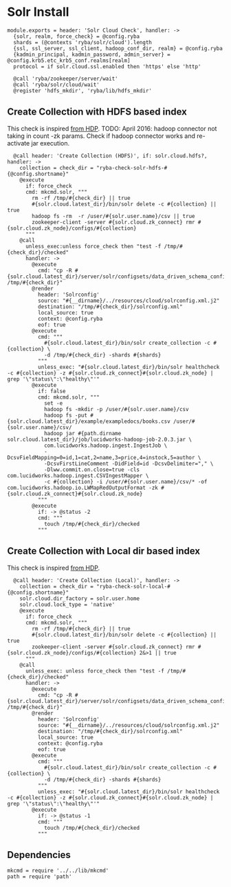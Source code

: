 
# Solr Install

    module.exports = header: 'Solr Cloud Check', handler: ->
      {solr, realm, force_check} = @config.ryba
      shards = (@contexts 'ryba/solr/cloud').length
      {ssl, ssl_server, ssl_client, hadoop_conf_dir, realm} = @config.ryba
      {kadmin_principal, kadmin_password, admin_server} = @config.krb5.etc_krb5_conf.realms[realm]
      protocol = if solr.cloud.ssl.enabled then 'https' else 'http'

      @call 'ryba/zookeeper/server/wait'
      @call 'ryba/solr/cloud/wait'
      @register 'hdfs_mkdir', 'ryba/lib/hdfs_mkdir'

## Create Collection with HDFS based index
This check is inspired [from HDP][search-hdp].
TODO: April 2016: hadoop connector not taking in count -zk params.
Check if hadoop connector works and re-activate jar execution.

      @call header: 'Create Collection (HDFS)', if: solr.cloud.hdfs?, handler: ->
        collection = check_dir = "ryba-check-solr-hdfs-#{@config.shortname}"
        @execute
          if: force_check
          cmd: mkcmd.solr, """
            rm -rf /tmp/#{check_dir} || true
            #{solr.cloud.latest_dir}/bin/solr delete -c #{collection} || true
            hadoop fs -rm  -r /user/#{solr.user.name}/csv || true
            zookeeper-client -server #{solr.cloud.zk_connect} rmr #{solr.cloud.zk_node}/configs/#{collection}
          """
        @call 
          unless_exec:unless force_check then "test -f /tmp/#{check_dir}/checked"
          handler: ->
            @execute
              cmd: "cp -R #{solr.cloud.latest_dir}/server/solr/configsets/data_driven_schema_configs /tmp/#{check_dir}"
            @render
              header: 'Solrconfig'
              source: "#{__dirname}/../resources/cloud/solrconfig.xml.j2"
              destination: "/tmp/#{check_dir}/solrconfig.xml"
              local_source: true
              context: @config.ryba
              eof: true
            @execute
              cmd: """
                #{solr.cloud.latest_dir}/bin/solr create_collection -c #{collection} \
                -d /tmp/#{check_dir} -shards #{shards}
              """
              unless_exec: "#{solr.cloud.latest_dir}/bin/solr healthcheck -c #{collection} -z #{solr.cloud.zk_connect}#{solr.cloud.zk_node} | grep '\"status\":\"healthy\"'"
            @execute
              if: false
              cmd: mkcmd.solr, """
                set -e
                hadoop fs -mkdir -p /user/#{solr.user.name}/csv
                hadoop fs -put #{solr.cloud.latest_dir}/example/exampledocs/books.csv /user/#{solr.user.name}/csv/
                hadoop jar #{path.dirname solr.cloud.latest_dir}/job/lucidworks-hadoop-job-2.0.3.jar \
                com.lucidworks.hadoop.ingest.IngestJob \
                -DcsvFieldMapping=0=id,1=cat,2=name,3=price,4=instock,5=author \
                -DcsvFirstLineComment -DidField=id -DcsvDelimiter="," \
                -Dlww.commit.on.close=true -cls com.lucidworks.hadoop.ingest.CSVIngestMapper \
                -c #{collection} -i /user/#{solr.user.name}/csv/* -of com.lucidworks.hadoop.io.LWMapRedOutputFormat -zk #{solr.cloud.zk_connect}#{solr.cloud.zk_node}
              """
            @execute
              if: -> @status -2
              cmd: """
                touch /tmp/#{check_dir}/checked
              """



## Create Collection with Local dir based index
This check is inspired [from HDP][search-hdp].

      @call header: 'Create Collection (Local)', handler: ->
        collection = check_dir = "ryba-check-solr-local-#{@config.shortname}"
        solr.cloud.dir_factory = solr.user.home
        solr.cloud.lock_type = 'native'
        @execute
          if: force_check
          cmd: mkcmd.solr, """
            rm -rf /tmp/#{check_dir} || true
            #{solr.cloud.latest_dir}/bin/solr delete -c #{collection} || true
            zookeeper-client -server #{solr.cloud.zk_connect} rmr #{solr.cloud.zk_node}/configs/#{collection} 2&>1 || true
          """
        @call 
          unless_exec: unless force_check then "test -f /tmp/#{check_dir}/checked"
          handler: ->
            @execute
              cmd: "cp -R #{solr.cloud.latest_dir}/server/solr/configsets/data_driven_schema_configs /tmp/#{check_dir}"
            @render
              header: 'Solrconfig'
              source: "#{__dirname}/../resources/cloud/solrconfig.xml.j2"
              destination: "/tmp/#{check_dir}/solrconfig.xml"
              local_source: true
              context: @config.ryba   
              eof: true
            @execute
              cmd: """
                #{solr.cloud.latest_dir}/bin/solr create_collection -c #{collection} \
                -d /tmp/#{check_dir} -shards #{shards}
              """
              unless_exec: "#{solr.cloud.latest_dir}/bin/solr healthcheck -c #{collection} -z #{solr.cloud.zk_connect}#{solr.cloud.zk_node} | grep '\"status\":\"healthy\"'"
            @execute
              if: -> @status -1
              cmd: """
                touch /tmp/#{check_dir}/checked
              """          

## Dependencies

    mkcmd = require '../../lib/mkcmd'
    path = require 'path'

[search-hdp]:(http://fr.hortonworks.com/hadoop-tutorial/searching-data-solr/)
